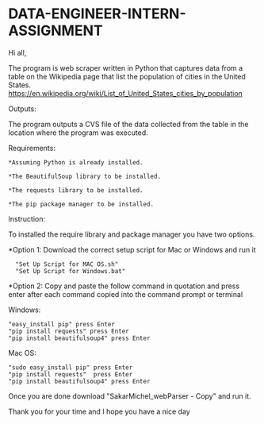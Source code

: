 # DATA-ENGINEER-INTERN-ASSIGNMENT

Hi all,

The program is web scraper written in Python that captures data from a table on the Wikipedia page that list the population of cities in the United States. https://en.wikipedia.org/wiki/List_of_United_States_cities_by_population

Outputs:

The program outputs a CVS file of the data collected from the table in the location where the program was executed.

Requirements:
  
    *Assuming Python is already installed.
  
    *The BeautifulSoup library to be installed.
  
    *The requests library to be installed.
  
    *The pip package manager to be installed.

Instruction:

To installed the require library and package manager you have two options. 

*Option 1: Download the correct  setup script for Mac or Windows and run it
      
      "Set Up Script for MAC OS.sh"
      "Set Up Script for Windows.bat"

*Option 2: Copy and paste the follow command in quotation and press enter after each command copied into the command prompt or terminal

  Windows:
  
    "easy_install pip" press Enter
    "pip install requests" press Enter
    "pip install beautifulsoup4" press Enter

Mac OS:

    "sudo easy_install pip" press Enter
    "pip install requests"  press Enter
    "pip install beautifulsoup4" press Enter


Once you are done download "SakarMichel_webParser - Copy" and run it.

Thank you for your time and I hope you have a nice day

